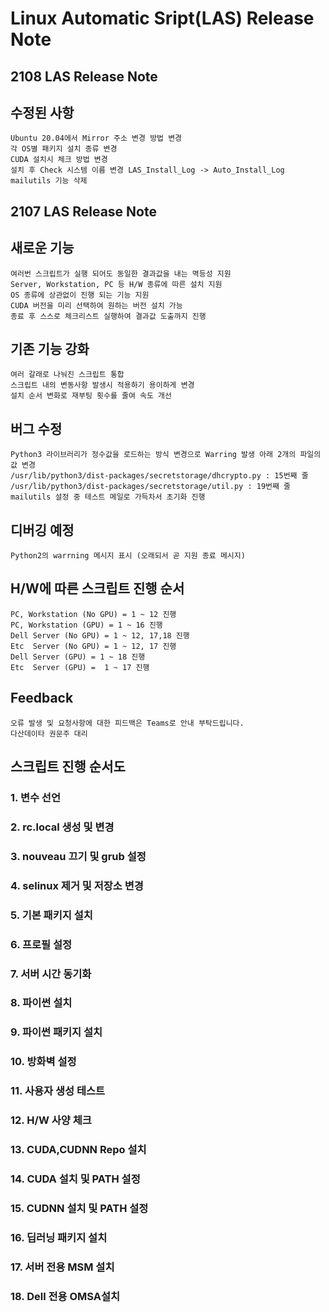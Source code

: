 # Linux Automatic Sript(LAS) Release Note

## 2108 LAS Release Note

## 수정된 사항
```
Ubuntu 20.04에서 Mirror 주소 변경 방법 변경
각 OS별 패키지 설치 종류 변경
CUDA 설치시 체크 방법 변경
설치 후 Check 시스템 이름 변경 LAS_Install_Log -> Auto_Install_Log
mailutils 기능 삭제
```


## 2107 LAS Release Note

## 새로운 기능
```
여러번 스크립트가 실행 되어도 동일한 결과값을 내는 멱등성 지원
Server, Workstation, PC 등 H/W 종류에 따른 설치 지원
OS 종류에 상관없이 진행 되는 기능 지원
CUDA 버전을 미리 선택하여 원하는 버전 설치 가능
종료 후 스스로 체크리스트 실행하여 결과값 도출까지 진행
```

## 기존 기능 강화
```
여러 갈래로 나눠진 스크립트 통합
스크립트 내의 변동사항 발생시 적용하기 용이하게 변경
설치 순서 변화로 재부팅 횟수를 줄여 속도 개선
```
## 버그 수정
```
Python3 라이브러리가 정수값을 로드하는 방식 변경으로 Warring 발생 아래 2개의 파일의 값 변경
/usr/lib/python3/dist-packages/secretstorage/dhcrypto.py : 15번째 줄
/usr/lib/python3/dist-packages/secretstorage/util.py : 19번째 줄
mailutils 설정 중 테스트 메일로 가득차서 초기화 진행
```

## 디버깅 예정
```
Python2의 warrning 메시지 표시 (오래되서 곧 지원 종료 메시지)
```

## H/W에 따른 스크립트 진행 순서
```
PC, Workstation (No GPU) = 1 ~ 12 진행
PC, Workstation (GPU) = 1 ~ 16 진행
Dell Server (No GPU) = 1 ~ 12, 17,18 진행
Etc  Server (No GPU) = 1 ~ 12, 17 진행
Dell Server (GPU) = 1 ~ 18 진행
Etc  Server (GPU) =  1 ~ 17 진행
```
## Feedback
```
오류 발생 및 요청사항에 대한 피드백은 Teams로 안내 부탁드립니다.
다산데이타 권문주 대리
```

## 스크립트 진행 순서도
### 1. 변수 선언

### 2. rc.local 생성 및 변경

### 3. nouveau 끄기 및 grub 설정

### 4. selinux 제거 및 저장소 변경

### 5. 기본 패키지 설치

### 6. 프로필 설정

### 7. 서버 시간 동기화

### 8. 파이썬 설치

### 9. 파이썬 패키지 설치

### 10. 방화벽 설정

### 11. 사용자 생성 테스트

### 12. H/W 사양 체크

### 13. CUDA,CUDNN Repo 설치

### 14. CUDA 설치 및 PATH 설정

### 15. CUDNN 설치 및 PATH 설정

### 16. 딥러닝 패키지 설치

### 17. 서버 전용 MSM 설치

### 18. Dell 전용 OMSA설치

